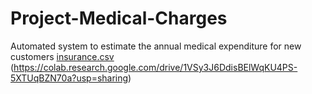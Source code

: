 # Project-Medical-Charges
Automated system to estimate the annual medical expenditure for new customers
[insurance.csv](https://github.com/user-attachments/files/19896672/insurance.csv)
(https://colab.research.google.com/drive/1VSy3J6DdisBElWqKU4PS-5XTUqBZN70a?usp=sharing)
